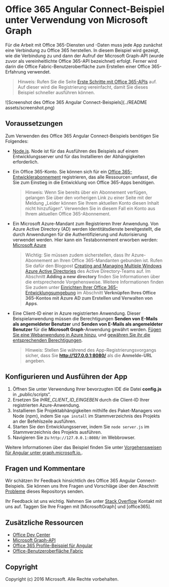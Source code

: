 # Office 365 Angular Connect-Beispiel unter Verwendung von Microsoft Graph

Für die Arbeit mit Office 365-Diensten und -Daten muss jede App zunächst eine Verbindung zu Office 365 herstellen. In diesem Beispiel wird gezeigt, wie die Verbindung zu und dann der Aufruf der Microsoft Graph-API (wurde zuvor als vereinheitlichte Office 365-API bezeichnet) erfolgt. Ferner wird darin die Office Fabric-Benutzeroberfläche zum Erstellen einer Office 365-Erfahrung verwendet.

> Hinweis: Rufen Sie die Seite [Erste Schritte mit Office 365-APIs](http://dev.office.com/getting-started/office365apis?platform=option-angular#setup) auf. Auf dieser wird die Registrierung vereinfacht, damit Sie dieses Beispiel schneller ausführen können.

![Screenshot des Office 365 Angular Connect-Beispiels](../README assets/screenshot.png)

## Voraussetzungen

Zum Verwenden des Office 365 Angular Connect-Beispiels benötigen Sie Folgendes:
* [Node.js](https://nodejs.org/). Node ist für das Ausführen des Beispiels auf einem Entwicklungsserver und für das Installieren der Abhängigkeiten erforderlich. 
* Ein Office 365-Konto. Sie können sich für ein [Office 365-Entwicklerabonnement](https://aka.ms/devprogramsignup) registrieren, das alle Ressourcen umfasst, die Sie zum Einstieg in die Entwicklung von Office 365-Apps benötigen.

     > Hinweis: Wenn Sie bereits über ein Abonnement verfügen, gelangen Sie über den vorherigen Link zu einer Seite mit der Meldung „Leider können Sie Ihrem aktuellen Konto diesen Inhalt nicht hinzufügen“. Verwenden Sie in diesem Fall ein Konto aus Ihrem aktuellen Office 365-Abonnement.
* Ein Microsoft Azure-Mandant zum Registrieren Ihrer Anwendung. Von Azure Active Directory (AD) werden Identitätsdienste bereitgestellt, die durch Anwendungen für die Authentifizierung und Autorisierung verwendet werden. Hier kann ein Testabonnement erworben werden: [Microsoft Azure](https://account.windowsazure.com/SignUp)

     > Wichtig: Sie müssen zudem sicherstellen, dass Ihr Azure-Abonnement an Ihren Office 365-Mandanten gebunden ist. Rufen Sie dafür den Blogpost [Creating and Managing Multiple Windows Azure Active Directories](http://blogs.technet.com/b/ad/archive/2013/11/08/creating-and-managing-multiple-windows-azure-active-directories.aspx) des Active Directory-Teams auf. Im Abschnitt **Adding a new directory** finden Sie Informationen über die entsprechende Vorgehensweise. Weitere Informationen finden Sie zudem unter [Einrichten Ihrer Office 365-Entwicklungsumgebung](https://msdn.microsoft.com/office/office365/howto/setup-development-environment#bk_CreateAzureSubscription) im Abschnitt **Verknüpfen Ihres Office 365-Kontos mit Azure AD zum Erstellen und Verwalten von Apps**.
* Eine Client-ID einer in Azure registrierten Anwendung. Dieser Beispielanwendung müssen die Berechtigungen **Senden von E-Mails als angemeldeter Benutzer** und **Senden von E-Mails als angemeldeter Benutzer** für die **Microsoft Graph**-Anwendung gewährt werden. [Fügen Sie eine Webanwendung in Azure hinzu](https://msdn.microsoft.com/office/office365/HowTo/add-common-consent-manually#bk_RegisterWebApp), und [gewähren Sie ihr die entsprechenden Berechtigungen](https://github.com/OfficeDev/O365-Angular-Microsoft-Graph-Connect/wiki/Grant-permissions-to-the-Connect-application-in-Azure).

     > Hinweis: Stellen Sie während des App-Registrierungsvorgangs sicher, dass Sie **http://127.0.0.1:8080/** als die **Anmelde-URL** angeben.

## Konfigurieren und Ausführen der App

1. Öffnen Sie unter Verwendung Ihrer bevorzugten IDE die Datei **config.js** in „public/scripts“.
2. Ersetzen Sie *IHRE_CLIENT_ID_EINGEBEN* durch die Client-ID Ihrer registrierten Azure-Anwendung.
3. Installieren Sie Projektabhängigkeiten mithilfe des Paket-Managers von Node (npm), indem Sie ```npm install``` im Stammverzeichnis des Projekts an der Befehlszeile ausführen.
4. Starten Sie den Entwicklungsserver, indem Sie ```node server.js``` im Stammverzeichnis des Projekts ausführen.
5. Navigieren Sie zu ```http://127.0.0.1:8080/``` im Webbrowser.

Weitere Informationen über das Beispiel finden Sie unter [Vorgehensweisen für Angular unter graph.microsoft.io.](http://graph.microsoft.io/docs/platform/angular). 

## Fragen und Kommentare

Wir schätzen Ihr Feedback hinsichtlich des Office 365 Angular Connect-Beispiels. Sie können uns Ihre Fragen und Vorschläge über den Abschnitt [Probleme](https://github.com/OfficeDev/O365-Angular-Microsoft-Graph-Connect/issues) dieses Repositorys senden.

Ihr Feedback ist uns wichtig. Nehmen Sie unter [Stack Overflow](http://stackoverflow.com/questions/tagged/office365+or+microsoftgraph) Kontakt mit uns auf. Taggen Sie Ihre Fragen mit [MicrosoftGraph] und [office365].
  
## Zusätzliche Ressourcen

* [Office Dev Center](http://dev.office.com/)
* [Microsoft Graph-API](http://graph.microsoft.io)
* [Office 365 Profile-Beispiel für Angular](https://github.com/OfficeDev/O365-Angular-Profile)
* [Office-Benutzeroberfläche Fabric](http://dev.office.com/fabric)

## Copyright
Copyright (c) 2016 Microsoft. Alle Rechte vorbehalten.


